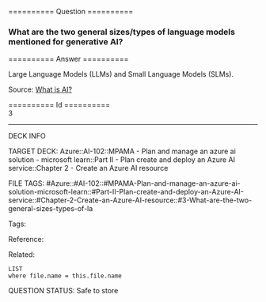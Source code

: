 ========== Question ==========  

### What are the two general sizes/types of language models mentioned for generative AI?  

========== Answer ==========  

Large Language Models (LLMs) and Small Language Models (SLMs).

Source: [What is AI?](https://learn.microsoft.com/en-us/training/modules/prepare-azure-ai-development/2-what-is-ai)

========== Id ==========  
3

---

DECK INFO

TARGET DECK: Azure::AI-102::MPAMA - Plan and manage an azure ai solution - microsoft learn::Part II - Plan create and deploy an Azure AI service::Chapter 2 - Create an Azure AI resource

FILE TAGS: #Azure::#AI-102::#MPAMA-Plan-and-manage-an-azure-ai-solution-microsoft-learn::#Part-II-Plan-create-and-deploy-an-Azure-AI-service::#Chapter-2-Create-an-Azure-AI-resource::#3-What-are-the-two-general-sizes-types-of-la

Tags:

Reference:

Related:

```dataview
LIST
where file.name = this.file.name
```

QUESTION STATUS: Safe to store
